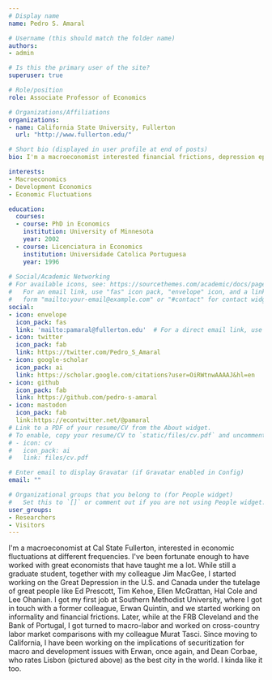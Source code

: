 ```yaml
---
# Display name
name: Pedro S. Amaral

# Username (this should match the folder name)
authors:
- admin

# Is this the primary user of the site?
superuser: true

# Role/position
role: Associate Professor of Economics

# Organizations/Affiliations
organizations:
- name: California State University, Fullerton
  url: "http://www.fullerton.edu/"

# Short bio (displayed in user profile at end of posts)
bio: I'm a macroeconomist interested financial frictions, depression episodes and macro-labor.

interests:
- Macroeconomics
- Development Economics
- Economic Fluctuations

education:
  courses:
  - course: PhD in Economics
    institution: University of Minnesota
    year: 2002
  - course: Licenciatura in Economics
    institution: Universidade Catolica Portuguesa
    year: 1996
  
# Social/Academic Networking
# For available icons, see: https://sourcethemes.com/academic/docs/page-builder/#icons
#   For an email link, use "fas" icon pack, "envelope" icon, and a link in the
#   form "mailto:your-email@example.com" or "#contact" for contact widget.
social:
- icon: envelope
  icon_pack: fas
  link: 'mailto:pamaral@fullerton.edu'  # For a direct email link, use "mailto:pamaral@fullerton.edu".
- icon: twitter
  icon_pack: fab
  link: https://twitter.com/Pedro_S_Amaral
- icon: google-scholar
  icon_pack: ai
  link: https://scholar.google.com/citations?user=OiRWtnwAAAAJ&hl=en
- icon: github
  icon_pack: fab
  link: https://github.com/pedro-s-amaral
- icon: mastodon
  icon_pack: fab
  link:https://econtwitter.net/@pamaral  
# Link to a PDF of your resume/CV from the About widget.
# To enable, copy your resume/CV to `static/files/cv.pdf` and uncomment the lines below.
# - icon: cv
#   icon_pack: ai
#   link: files/cv.pdf

# Enter email to display Gravatar (if Gravatar enabled in Config)
email: ""

# Organizational groups that you belong to (for People widget)
#   Set this to `[]` or comment out if you are not using People widget.
user_groups:
- Researchers
- Visitors
---
```

I'm a macroeconomist at Cal State Fullerton, interested in economic fluctuations at different frequencies. I've been fortunate enough to have worked with great economists that have taught me a lot. While still a graduate student, together with my colleague Jim MacGee, I started working on the Great Depression in the U.S. and Canada under the tutelage of great people like Ed Prescott, Tim Kehoe, Ellen McGrattan, Hal Cole and Lee Ohanian. I got my first job at Southern Methodist University, where I got in touch with a former colleague, Erwan Quintin, and we started working on informality and financial frictions. Later, while at the FRB Cleveland and the Bank of Portugal, I got turned to macro-labor and worked on cross-country labor market comparisons with my colleague Murat Tasci. Since moving to California, I have been working on the implications of securitization for macro and development issues with Erwan, once again, and Dean Corbae, who rates Lisbon (pictured above) as the best city in the world. I kinda like it too.    



